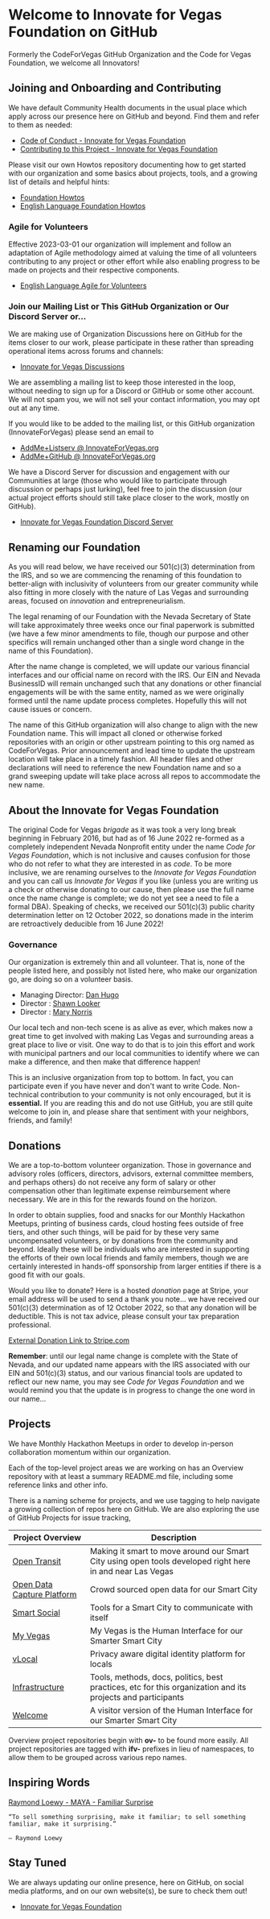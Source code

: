 <!--
 Copyright (C) 2022 Innovate for Vegas Foundation
 
 This file is part of .github.
 
 .github is free software: you can redistribute it and/or modify
 it under the terms of the GNU General Public License as published by
 the Free Software Foundation, either version 3 of the License, or
 (at your option) any later version.
 
 .github is distributed in the hope that it will be useful,
 but WITHOUT ANY WARRANTY; without even the implied warranty of
 MERCHANTABILITY or FITNESS FOR A PARTICULAR PURPOSE.  See the
 GNU General Public License for more details.
 
 You should have received a copy of the GNU General Public License
 along with .github.  If not, see <http://www.gnu.org/licenses/>.
-->

# Welcome to Innovate for Vegas Foundation on GitHub

Formerly the CodeForVegas GitHub Organization and the Code for Vegas Foundation, we welcome all Innovators!

## Joining and Onboarding and Contributing

We have default Community Health documents in the usual place which apply across our presence here on GitHub and beyond. Find them and refer to them as needed:

* [Code of Conduct - Innovate for Vegas Foundation](https://github.com/InnovateForVegas/.github/blob/main/CODE_OF_CONDUCT.md)
* [Contributing to this Project - Innovate for Vegas Foundation](https://github.com/InnovateForVegas/.github/blob/main/CONTRIBUTING.md)

Please visit our own Howtos repository documenting how to get started with our organization and some basics about projects, tools, and a growing list of details and helpful hints:

* [Foundation Howtos](https://github.com/InnovateForVegas/doc-org-howtos)
* [English Language Foundation Howtos](https://github.com/InnovateForVegas/doc-org-howtos/tree/main/doc/en)

### Agile for Volunteers

Effective 2023-03-01 our organization will implement and follow an adaptation of Agile methodology aimed at valuing the time of all volunteers contributing to any project or other effort while also enabling progress to be made on projects and their respective components.

* [English Language Agile for Volunteers](https://github.com/InnovateForVegas/doc-org-howtos/blob/main/doc/en/agile.md)

### Join our Mailing List or This GitHub Organization or Our Discord Server or…

We are making use of Organization Discussions here on GitHub for the items closer to our work, please participate in these rather than spreading operational items across forums and channels:

* [Innovate for Vegas Discussions](https://github.com/orgs/InnovateForVegas/discussions)

We are assembling a mailing list to keep those interested in the loop, without needing to sign up for a Discord or GitHub or some other account. We will not spam you, we will not sell your contact information, you may opt out at any time.

If you would like to be added to the mailing list, or this GitHub organization (InnovateForVegas) please send an email to

* [AddMe+Listserv @ InnovateForVegas.org](mailto:addme+listserv@innovateforvegas.org)
* [AddMe+GitHub @ InnovateForVegas.org](mailto:addme+github@innovateforvegas.org)

We have a Discord Server for discussion and engagement with our Communities at large (those who would like to participate through discussion or perhaps just lurking), feel free to join the discussion (our actual project efforts should still take place closer to the work, mostly on GitHub).

* [Innovate for Vegas Foundation Discord Server](https://discord.com/invite/gh5FAahd9P)

## Renaming our Foundation

As you will read below, we have received our 501(c)(3) determination from the IRS, and so we are commencing the renaming of this foundation to better-align with inclusivity of volunteers from our greater community while also fitting in more closely with the nature of Las Vegas and surrounding areas, focused on *innovation* and entrepreneurialism.

The legal renaming of our Foundation with the Nevada Secretary of State will take approximately three weeks once our final paperwork is submitted (we have a few minor amendments to file, though our purpose and other specifics will remain unchanged other than a single word change in the name of this Foundation).

After the name change is completed, we will update our various financial interfaces and our official name on record with the IRS. Our EIN and Nevada BusinessID will remain unchanged such that any donations or other financial engagements will be with the same entity, named as we were originally formed until the name update process completes. Hopefully this will not cause issues or concern.

The name of this GitHub organization will also change to align with the new Foundation name. This will impact all cloned or otherwise forked repositories with an origin or other upstream pointing to this org named as CodeForVegas. Prior announcement and lead time to update the upstream location will take place in a timely fashion. All header files and other declarations will need to reference the new Foundation name and so a grand sweeping update will take place across all repos to accommodate the new name.

## About the Innovate for Vegas Foundation

The original Code for Vegas *brigade* as it was took a very long break beginning in February 2016, but had as of 16 June 2022 re-formed as a completely independent Nevada Nonprofit entity under the name *Code for Vegas Foundation*, which is not inclusive and causes confusion for those who do not refer to what they are interested in as *code*. To be more inclusive, we are renaming ourselves to the *Innovate for Vegas Foundation* and you can call us *Innovate for Vegas* if you like (unless you are writing us a check or otherwise donating to our cause, then please use the full name once the name change is complete; we do not yet see a need to file a formal DBA). Speaking of checks, we received our 501(c)(3) public charity determination letter on 12 October 2022, so donations made in the interim are retroactively deducible from 16 June 2022!

### Governance

Our organization is extremely thin and all volunteer. That is, none of the people listed here, and possibly not listed here, who make our organization go, are doing so on a volunteer basis.

* Managing Director: [Dan Hugo](https://github.com/DanHugoDanHugo)
* Director : [Shawn Looker](https://github.com/slooker)
* Director : [Mary Norris](https://github.com/maryfnorris)

Our local tech and non-tech scene is as alive as ever, which makes now a great time to get involved with making Las Vegas and surrounding areas a great place to live or visit. One way to do that is to join this effort and work with municipal partners and our local communities to identify where we can make a difference, and then make that difference happen!

This is an inclusive organization from top to bottom. In fact, you can participate even if you have never and don't want to write Code. Non-technical contribution to your community is not only encouraged, but it is **essential.** If you are reading this and do not use GitHub, you are still quite welcome to join in, and please share that sentiment with your neighbors, friends, and family!

## Donations

We are a top-to-bottom volunteer organization. Those in governance and advisory roles (officers, directors, advisors, external committee members, and perhaps others) do not receive any form of salary or other compensation other than legitimate expense reimbursement where necessary. We are in this for the rewards found on the horizon.

In order to obtain supplies, food and snacks for our Monthly Hackathon Meetups, printing of business cards, cloud hosting fees outside of free tiers, and other such things, will be paid for by these very same uncompensated volunteers, or by donations from the community and beyond. Ideally these will be individuals who are interested in supporting the efforts of their own local friends and family members, though we are certainly interested in hands-off sponsorship from larger entities if there is a good fit with our goals.

Would you like to donate? Here is a hosted *donation* page at Stripe, your email address will be used to send a thank you note… we have received our 501(c)(3) determination as of 12 October 2022, so that any donation will be deductible. This is not tax advice, please consult your tax preparation professional.

[External Donation Link to Stripe.com](https://donate.stripe.com/5kA7sX79naDF6Ri4gg)

**Remember**: until our legal name change is complete with the State of Nevada, and our updated name appears with the IRS associated with our EIN and 501(c)(3) status, and our various financial tools are updated to reflect our new name, you may see *Code for Vegas Foundation* and we would remind you that the update is in progress to change the one word in our name…

## Projects

We have Monthly Hackathon Meetups in order to develop in-person collaboration momentum within our organization.

Each of the top-level project areas we are working on has an Overview repository with at least a summary README.md file, including some reference links and other info.

There is a naming scheme for projects, and we use tagging to help navigate a growing collection of repos here on GitHub. We are also exploring the use of GitHub Projects for issue tracking,

|Project Overview                                                                                | Description                                                                                                 |
|------------------------------------------------------------------------------------------------|-------------------------------------------------------------------------------------------------------------|
|[Open Transit](https://github.com/InnovateForVegas/ov-open-transit)                             | Making it smart to move around our Smart City using open tools developed right here in and near Las Vegas   |
|[Open Data Capture Platform](https://github.com/InnovateForVegas/ov-open-data-capture-platform) | Crowd sourced open data for our Smart City                                                                  |
|[Smart Social](https://github.com/InnovateForVegas/ov-smart-social)                             | Tools for a Smart City to communicate with itself                                                           |
|[My Vegas](https://github.com/InnovateForVegas/ov-my-vegas)                                     | My Vegas is the Human Interface for our Smarter Smart City                                                  |
|[vLocal](https://github.com/InnovateForVegas/ov-vlocal)                                         | Privacy aware digital identity platform for locals                                                          |
|[Infrastructure](https://github.com/InnovateForVegas/ov-infrastructure)                         | Tools, methods, docs, politics, best practices, etc for this organization and its projects and participants |
|[Welcome](https://github.com/InnovateForVegas/ov-welcome)                                       | A visitor version of the Human Interface for our Smarter Smart City                                         |

Overview project repositories begin with **ov-** to be found more easily. All project repositories are tagged with **ifv-** prefixes in lieu of namespaces, to allow them to be grouped across various repo names.

## Inspiring Words

[Raymond Loewy - MAYA - Familiar Surprise](https://uxdesign.cc/most-advanced-yet-acceptable-theory-meets-digital-product-innovation-f14897147dd5)

    “To sell something surprising, make it familiar; to sell something familiar, make it surprising.”

    — Raymond Loewy

## Stay Tuned

We are always updating our online presence, here on GitHub, on social media platforms, and on our own website(s), be sure to check them out!

* [Innovate for Vegas Foundation](https://innovateforvegas.org)
